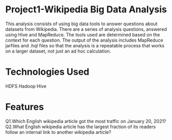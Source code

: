 # Project1-Wikipedia Big Data Analysis
This analysis consists of using big data tools to answer questions about datasets from Wikipedia. There are a series of analysis questions, answered using Hive and MapReduce. The tools used are determined based on the context for each question. The output of the analysis includes MapReduce jarfiles and .hql files so that the analysis is a repeatable process that works on a larger dataset, not just an ad hoc calculation.

# Technologies Used
HDFS
Hadoop
Hive

# Features

Q1.Which English wikipedia article got the most traffic on January 20, 2021?
Q2.What English wikipedia article has the largest fraction of its readers follow an internal link to another wikipedia article?
